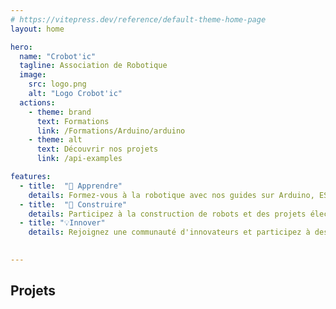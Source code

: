 ```yaml
---
# https://vitepress.dev/reference/default-theme-home-page
layout: home

hero:
  name: "Crobot'ic"
  tagline: Association de Robotique
  image:
    src: logo.png 
    alt: "Logo Crobot'ic"
  actions:
    - theme: brand
      text: Formations
      link: /Formations/Arduino/arduino
    - theme: alt
      text: Découvrir nos projets
      link: /api-examples

features:
  - title:  "🧠 Apprendre"
    details: Formez-vous à la robotique avec nos guides sur Arduino, ESP32, Raspberry Pi, et plus encore.
  - title:  "🤖 Construire"
    details: Participez à la construction de robots et des projets électroniques.
  - title: "💡Innover"
    details: Rejoignez une communauté d'innovateurs et participez à des ...
  

---
```



## <span class="custom-title">Projets</span>

<script setup>
import Projets from './components/Projets.vue'
</script>

<Projets></Projets>


